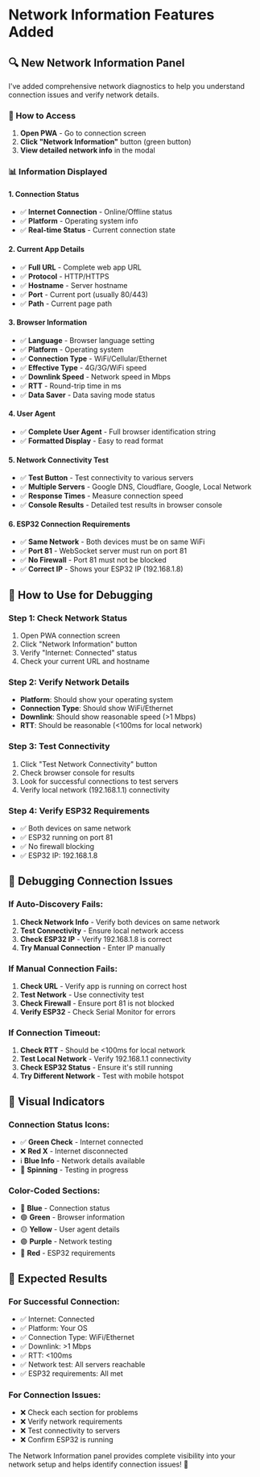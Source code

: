 # Network Information Features Added

## 🔍 **New Network Information Panel**

I've added comprehensive network diagnostics to help you understand connection issues and verify network details.

### **📍 How to Access**
1. **Open PWA** - Go to connection screen
2. **Click "Network Information"** button (green button)
3. **View detailed network info** in the modal

### **📊 Information Displayed**

#### **1. Connection Status**
- ✅ **Internet Connection** - Online/Offline status
- ✅ **Platform** - Operating system info
- ✅ **Real-time Status** - Current connection state

#### **2. Current App Details**
- ✅ **Full URL** - Complete web app URL
- ✅ **Protocol** - HTTP/HTTPS
- ✅ **Hostname** - Server hostname
- ✅ **Port** - Current port (usually 80/443)
- ✅ **Path** - Current page path

#### **3. Browser Information**
- ✅ **Language** - Browser language setting
- ✅ **Platform** - Operating system
- ✅ **Connection Type** - WiFi/Cellular/Ethernet
- ✅ **Effective Type** - 4G/3G/WiFi speed
- ✅ **Downlink Speed** - Network speed in Mbps
- ✅ **RTT** - Round-trip time in ms
- ✅ **Data Saver** - Data saving mode status

#### **4. User Agent**
- ✅ **Complete User Agent** - Full browser identification string
- ✅ **Formatted Display** - Easy to read format

#### **5. Network Connectivity Test**
- ✅ **Test Button** - Test connectivity to various servers
- ✅ **Multiple Servers** - Google DNS, Cloudflare, Google, Local Network
- ✅ **Response Times** - Measure connection speed
- ✅ **Console Results** - Detailed test results in browser console

#### **6. ESP32 Connection Requirements**
- ✅ **Same Network** - Both devices must be on same WiFi
- ✅ **Port 81** - WebSocket server must run on port 81
- ✅ **No Firewall** - Port 81 must not be blocked
- ✅ **Correct IP** - Shows your ESP32 IP (192.168.1.8)

## 🚀 **How to Use for Debugging**

### **Step 1: Check Network Status**
1. Open PWA connection screen
2. Click "Network Information" button
3. Verify "Internet: Connected" status
4. Check your current URL and hostname

### **Step 2: Verify Network Details**
- **Platform**: Should show your operating system
- **Connection Type**: Should show WiFi/Ethernet
- **Downlink**: Should show reasonable speed (>1 Mbps)
- **RTT**: Should be reasonable (<100ms for local network)

### **Step 3: Test Connectivity**
1. Click "Test Network Connectivity" button
2. Check browser console for results
3. Look for successful connections to test servers
4. Verify local network (192.168.1.1) connectivity

### **Step 4: Verify ESP32 Requirements**
- ✅ Both devices on same network
- ✅ ESP32 running on port 81
- ✅ No firewall blocking
- ✅ ESP32 IP: 192.168.1.8

## 🔧 **Debugging Connection Issues**

### **If Auto-Discovery Fails:**
1. **Check Network Info** - Verify both devices on same network
2. **Test Connectivity** - Ensure local network access
3. **Check ESP32 IP** - Verify 192.168.1.8 is correct
4. **Try Manual Connection** - Enter IP manually

### **If Manual Connection Fails:**
1. **Check URL** - Verify app is running on correct host
2. **Test Network** - Use connectivity test
3. **Check Firewall** - Ensure port 81 is not blocked
4. **Verify ESP32** - Check Serial Monitor for errors

### **If Connection Timeout:**
1. **Check RTT** - Should be <100ms for local network
2. **Test Local Network** - Verify 192.168.1.1 connectivity
3. **Check ESP32 Status** - Ensure it's still running
4. **Try Different Network** - Test with mobile hotspot

## 📱 **Visual Indicators**

### **Connection Status Icons:**
- ✅ **Green Check** - Internet connected
- ❌ **Red X** - Internet disconnected
- ℹ️ **Blue Info** - Network details available
- 🔄 **Spinning** - Testing in progress

### **Color-Coded Sections:**
- 🔵 **Blue** - Connection status
- 🟢 **Green** - Browser information
- 🟡 **Yellow** - User agent details
- 🟣 **Purple** - Network testing
- 🔴 **Red** - ESP32 requirements

## 🎯 **Expected Results**

### **For Successful Connection:**
- ✅ Internet: Connected
- ✅ Platform: Your OS
- ✅ Connection Type: WiFi/Ethernet
- ✅ Downlink: >1 Mbps
- ✅ RTT: <100ms
- ✅ Network test: All servers reachable
- ✅ ESP32 requirements: All met

### **For Connection Issues:**
- ❌ Check each section for problems
- ❌ Verify network requirements
- ❌ Test connectivity to servers
- ❌ Confirm ESP32 is running

The Network Information panel provides complete visibility into your network setup and helps identify connection issues! 🎉
